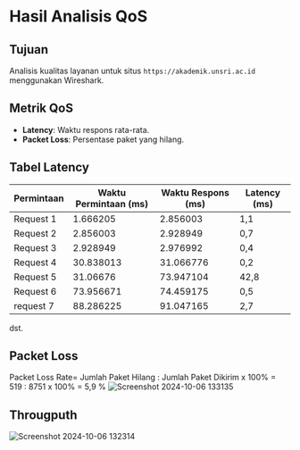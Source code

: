 # Hasil Analisis QoS

## Tujuan
Analisis kualitas layanan untuk situs `https://akademik.unsri.ac.id` menggunakan Wireshark.

## Metrik QoS
- **Latency**: Waktu respons rata-rata.
- **Packet Loss**: Persentase paket yang hilang.

## Tabel Latency
|Permintaan  | Waktu Permintaan (ms) | Waktu Respons (ms) | Latency (ms) |
|-------------|------------------------|---------------------|---------------|
| Request 1   | 1.666205             | 2.856003          | 1,1         |
| Request 2   | 2.856003            | 2.928949         | 0,7          |
| Request 3    | 2.928949            | 2.976992         | 0,4         |
| Request 4   | 30.838013         | 31.066776           | 0,2         | 
| Request 5   | 31.06676       | 73.947104            |   42,8          |
| Request 6   |73.956671           | 74.459175           |  0,5         |
| request 7   | 88.286225           |91.047165          |  2,7         | 
dst.

## Packet Loss
Packet Loss Rate= Jumlah Paket Hilang : Jumlah Paket Dikirim x 100% 
                = 519 : 8751 x 100% = 5,9 %
![Screenshot 2024-10-06 133135](https://github.com/user-attachments/assets/327e994f-04ce-41ac-988c-bfd7316a2047)

## Througputh
![Screenshot 2024-10-06 132314](https://github.com/user-attachments/assets/7e994a92-d71d-423b-bb43-4f01e7b999aa)

